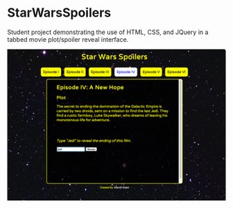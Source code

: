 StarWarsSpoilers
================

Student project demonstrating the use of HTML, CSS, and JQuery in a tabbed movie plot/spoiler reveal interface.

![Alt text](swsscreenshot.png?raw=true "Optional Title")